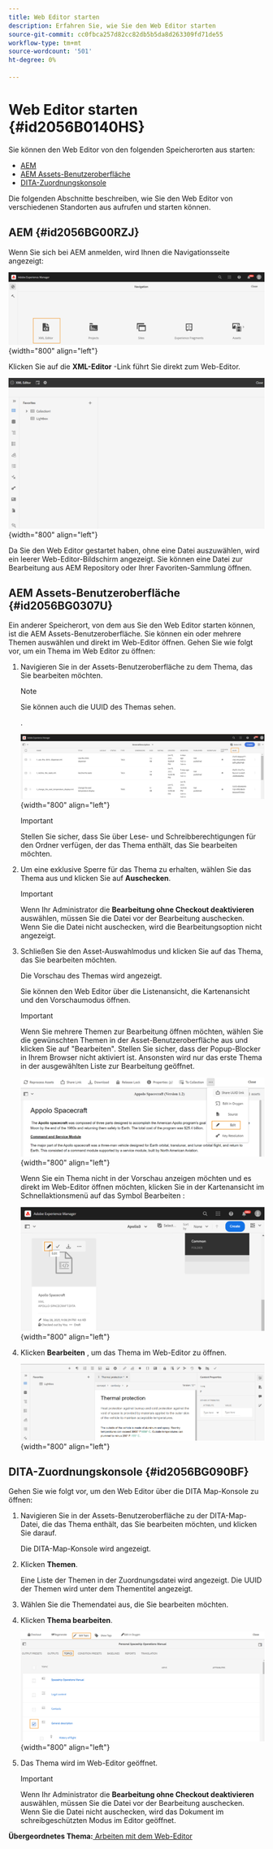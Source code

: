 ```yaml
---
title: Web Editor starten
description: Erfahren Sie, wie Sie den Web Editor starten
source-git-commit: cc0fbca257d82cc82db5b5da8d263309fd71de55
workflow-type: tm+mt
source-wordcount: '501'
ht-degree: 0%

---
```



# Web Editor starten {#id2056B0140HS}

Sie können den Web Editor von den folgenden Speicherorten aus starten:

- [AEM](#id2056BG00RZJ)
- [AEM Assets-Benutzeroberfläche](#id2056BG0307U)
- [DITA-Zuordnungskonsole](#id2056BG090BF)

Die folgenden Abschnitte beschreiben, wie Sie den Web Editor von verschiedenen Standorten aus aufrufen und starten können.

## AEM {#id2056BG00RZJ}

Wenn Sie sich bei AEM anmelden, wird Ihnen die Navigationsseite angezeigt:

![](images/web-editor-from-navigation-page_cs.png){width="800" align="left"}

Klicken Sie auf die **XML-Editor** -Link führt Sie direkt zum Web-Editor.

![](images/web-editor-launch-page.png){width="800" align="left"}

Da Sie den Web Editor gestartet haben, ohne eine Datei auszuwählen, wird ein leerer Web-Editor-Bildschirm angezeigt. Sie können eine Datei zur Bearbeitung aus AEM Repository oder Ihrer Favoriten-Sammlung öffnen.

## AEM Assets-Benutzeroberfläche {#id2056BG0307U}

Ein anderer Speicherort, von dem aus Sie den Web Editor starten können, ist die AEM Assets-Benutzeroberfläche. Sie können ein oder mehrere Themen auswählen und direkt im Web-Editor öffnen. Gehen Sie wie folgt vor, um ein Thema im Web Editor zu öffnen:

1. Navigieren Sie in der Assets-Benutzeroberfläche zu dem Thema, das Sie bearbeiten möchten.

   >[!NOTE]
   >
   > Sie können auch die UUID des Themas sehen.

   .

   ![](images/assets_ui_with_uuid_cs.png){width="800" align="left"}

   >[!IMPORTANT]
   >
   > Stellen Sie sicher, dass Sie über Lese- und Schreibberechtigungen für den Ordner verfügen, der das Thema enthält, das Sie bearbeiten möchten.

1. Um eine exklusive Sperre für das Thema zu erhalten, wählen Sie das Thema aus und klicken Sie auf **Auschecken**.

   >[!IMPORTANT]
   >
   > Wenn Ihr Administrator die **Bearbeitung ohne Checkout deaktivieren** auswählen, müssen Sie die Datei vor der Bearbeitung auschecken. Wenn Sie die Datei nicht auschecken, wird die Bearbeitungsoption nicht angezeigt.

1. Schließen Sie den Asset-Auswahlmodus und klicken Sie auf das Thema, das Sie bearbeiten möchten.

   Die Vorschau des Themas wird angezeigt.

   Sie können den Web Editor über die Listenansicht, die Kartenansicht und den Vorschaumodus öffnen.

   >[!IMPORTANT]
   >
   > Wenn Sie mehrere Themen zur Bearbeitung öffnen möchten, wählen Sie die gewünschten Themen in der Asset-Benutzeroberfläche aus und klicken Sie auf &quot;Bearbeiten&quot;. Stellen Sie sicher, dass der Popup-Blocker in Ihrem Browser nicht aktiviert ist. Ansonsten wird nur das erste Thema in der ausgewählten Liste zur Bearbeitung geöffnet.

   ![](images/edit-from-preview_cs.png){width="800" align="left"}

   Wenn Sie ein Thema nicht in der Vorschau anzeigen möchten und es direkt im Web-Editor öffnen möchten, klicken Sie in der Kartenansicht im Schnellaktionsmenü auf das Symbol Bearbeiten :

   ![](images/edit-topic-from-quick-action_cs.png){width="800" align="left"}

1. Klicken **Bearbeiten** , um das Thema im Web-Editor zu öffnen.

   ![](images/edit-mode.png){width="800" align="left"}


## DITA-Zuordnungskonsole {#id2056BG090BF}

Gehen Sie wie folgt vor, um den Web Editor über die DITA Map-Konsole zu öffnen:

1. Navigieren Sie in der Assets-Benutzeroberfläche zu der DITA-Map-Datei, die das Thema enthält, das Sie bearbeiten möchten, und klicken Sie darauf.

   Die DITA-Map-Konsole wird angezeigt.

1. Klicken **Themen**.

   Eine Liste der Themen in der Zuordnungsdatei wird angezeigt. Die UUID der Themen wird unter dem Thementitel angezeigt.

1. Wählen Sie die Themendatei aus, die Sie bearbeiten möchten.

1. Klicken **Thema bearbeiten**.

   ![](images/edit-topics-map-console_cs.png){width="800" align="left"}

1. Das Thema wird im Web-Editor geöffnet.

   >[!IMPORTANT]
   >
   > Wenn Ihr Administrator die **Bearbeitung ohne Checkout deaktivieren** auswählen, müssen Sie die Datei vor der Bearbeitung auschecken. Wenn Sie die Datei nicht auschecken, wird das Dokument im schreibgeschützten Modus im Editor geöffnet.


**Übergeordnetes Thema:**[ Arbeiten mit dem Web-Editor](web-editor.md)

